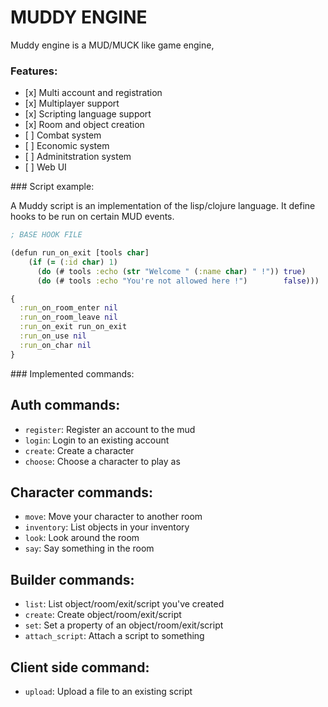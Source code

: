 MUDDY ENGINE
============


Muddy engine is a MUD/MUCK like game engine,

### Features:

 - [x] Multi account and registration
 - [x] Multiplayer support
 - [x] Scripting language support
 - [x] Room and object creation
 - [ ] Combat system
 - [ ] Economic system
 - [ ] Adminitstration system
 - [ ] Web UI


### Script example:

A Muddy script is an implementation of the lisp/clojure language.
It define hooks to be run on certain MUD events.

```clojure
; BASE HOOK FILE

(defun run_on_exit [tools char]
    (if (= (:id char) 1)
      (do (# tools :echo (str "Welcome " (:name char) " !")) true)
      (do (# tools :echo "You're not allowed here !")        false)))

{
  :run_on_room_enter nil
  :run_on_room_leave nil
  :run_on_exit run_on_exit
  :run_on_use nil
  :run_on_char nil
}
```


### Implemented commands:

## Auth commands:
 - `register`: Register an account to the mud
 - `login`:    Login to an existing account
 - `create`:   Create a character
 - `choose`:   Choose a character to play as

## Character commands:
 - `move`:      Move your character to another room
 - `inventory`: List objects in your inventory
 - `look`:      Look around the room
 - `say`:       Say something in the room

## Builder commands:
 - `list`:           List object/room/exit/script you've created
 - `create`:         Create object/room/exit/script
 - `set`:            Set a property of an object/room/exit/script
 - `attach_script`:  Attach a script to something


## Client side command:
 - `upload`: Upload a file to an existing script
